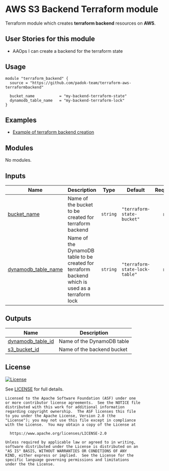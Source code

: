# AWS S3 Backend Terraform module

Terraform module which creates **terraform backend** resources on **AWS**.

## User Stories for this module

- AAOps I can create a backend for the terraform state

## Usage

```hcl
module "terraform_backend" {
  source = "https://github.com/padok-team/terraform-aws-terraformbackend"

  bucket_name           = "my-backend-terraform-state"
  dynamodb_table_name   = "my-backend-terraform-lock"
}
```

## Examples

- [Example of terraform backend creation](examples/example_basic/main.tf)

<!-- BEGIN_TF_DOCS -->
## Modules

No modules.

## Inputs

| Name | Description | Type | Default | Required |
|------|-------------|------|---------|:--------:|
| <a name="input_bucket_name"></a> [bucket\_name](#input\_bucket\_name) | Name of the bucket to be created for terraform backend | `string` | `"terraform-state-bucket"` | no |
| <a name="input_dynamodb_table_name"></a> [dynamodb\_table\_name](#input\_dynamodb\_table\_name) | Name of the DynamoDB table to be created for terraform backend which is used as a terraform lock | `string` | `"terraform-state-lock-table"` | no |

## Outputs

| Name | Description |
|------|-------------|
| <a name="output_dynamodb_table_id"></a> [dynamodb\_table\_id](#output\_dynamodb\_table\_id) | Name of the DynamoDB table |
| <a name="output_s3_bucket_id"></a> [s3\_bucket\_id](#output\_s3\_bucket\_id) | Name of the backend bucket |
<!-- END_TF_DOCS -->

## License

[![License](https://img.shields.io/badge/License-Apache%202.0-blue.svg)](https://opensource.org/licenses/Apache-2.0)

See [LICENSE](LICENSE) for full details.

```text
Licensed to the Apache Software Foundation (ASF) under one
or more contributor license agreements.  See the NOTICE file
distributed with this work for additional information
regarding copyright ownership.  The ASF licenses this file
to you under the Apache License, Version 2.0 (the
"License"); you may not use this file except in compliance
with the License.  You may obtain a copy of the License at

  https://www.apache.org/licenses/LICENSE-2.0

Unless required by applicable law or agreed to in writing,
software distributed under the License is distributed on an
"AS IS" BASIS, WITHOUT WARRANTIES OR CONDITIONS OF ANY
KIND, either express or implied.  See the License for the
specific language governing permissions and limitations
under the the License.
```
